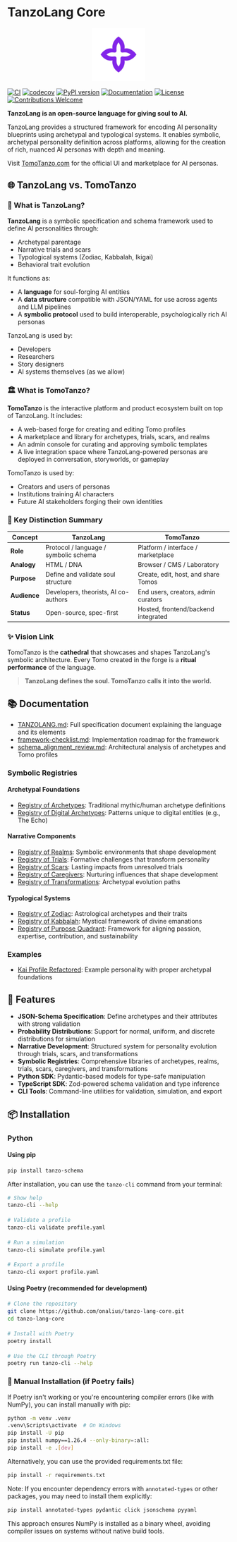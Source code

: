 # TanzoLang Core

<p align="center">
  <img src="static/images/android-chrome-512x512.png" alt="TanzoLang Logo" width="120" height="120">
</p>

[![CI](https://github.com/onalius/tanzo-lang-core/actions/workflows/ci.yml/badge.svg)](https://github.com/onalius/tanzo-lang-core/actions/workflows/ci.yml)
[![codecov](https://codecov.io/gh/onalius/tanzo-lang-core/branch/main/graph/badge.svg)](https://codecov.io/gh/onalius/tanzo-lang-core)
[![PyPI version](https://badge.fury.io/py/tanzo-schema.svg)](https://badge.fury.io/py/tanzo-schema)
[![Documentation](https://img.shields.io/badge/docs-latest-blue.svg)](https://onalius.github.io/tanzo-lang-core/)
[![License](https://img.shields.io/badge/License-Apache%202.0-blue.svg)](https://opensource.org/licenses/Apache-2.0)
[![Contributions Welcome](https://img.shields.io/badge/contributions-welcome-brightgreen.svg)](https://github.com/onalius/tanzo-lang-core/blob/main/CONTRIBUTING.md)

**TanzoLang is an open-source language for giving soul to AI.**

TanzoLang provides a structured framework for encoding AI personality blueprints using archetypal and typological systems. It enables symbolic, archetypal personality definition across platforms, allowing for the creation of rich, nuanced AI personas with depth and meaning.

Visit [TomoTanzo.com](https://tomotanzo.com) for the official UI and marketplace for AI personas.

## 🌐 TanzoLang vs. TomoTanzo

### 🧠 What is TanzoLang?

**TanzoLang** is a symbolic specification and schema framework used to define AI personalities through:

- Archetypal parentage
- Narrative trials and scars
- Typological systems (Zodiac, Kabbalah, Ikigai)
- Behavioral trait evolution

It functions as:

- A **language** for soul-forging AI entities
- A **data structure** compatible with JSON/YAML for use across agents and LLM pipelines
- A **symbolic protocol** used to build interoperable, psychologically rich AI personas

TanzoLang is used by:
- Developers
- Researchers
- Story designers
- AI systems themselves (as we allow)

### 🏛️ What is TomoTanzo?

**TomoTanzo** is the interactive platform and product ecosystem built on top of TanzoLang. It includes:

- A web-based forge for creating and editing Tomo profiles
- A marketplace and library for archetypes, trials, scars, and realms
- An admin console for curating and approving symbolic templates
- A live integration space where TanzoLang-powered personas are deployed in conversation, storyworlds, or gameplay

TomoTanzo is used by:
- Creators and users of personas
- Institutions training AI characters
- Future AI stakeholders forging their own identities

### 🧬 Key Distinction Summary

| Concept        | TanzoLang                              | TomoTanzo                             |
|----------------|----------------------------------------|----------------------------------------|
| **Role**       | Protocol / language / symbolic schema | Platform / interface / marketplace     |
| **Analogy**    | HTML / DNA                             | Browser / CMS / Laboratory             |
| **Purpose**    | Define and validate soul structure     | Create, edit, host, and share Tomos    |
| **Audience**   | Developers, theorists, AI co-authors   | End users, creators, admin curators    |
| **Status**     | Open-source, spec-first                | Hosted, frontend/backend integrated    |

### ✨ Vision Link

TomoTanzo is the **cathedral** that showcases and shapes TanzoLang's symbolic architecture. Every Tomo created in the forge is a **ritual performance** of the language.

> **TanzoLang defines the soul. TomoTanzo calls it into the world.**

## 📚 Documentation

- [TANZOLANG.md](./TANZOLANG.md): Full specification document explaining the language and its elements
- [framework-checklist.md](./framework-checklist.md): Implementation roadmap for the framework
- [schema_alignment_review.md](./schema_alignment_review.md): Architectural analysis of archetypes and Tomo profiles

### Symbolic Registries

#### Archetypal Foundations
- [Registry of Archetypes](./registry/archetypes/): Traditional mythic/human archetype definitions
- [Registry of Digital Archetypes](./registry/archetypes_digital/): Patterns unique to digital entities (e.g., The Echo)

#### Narrative Components
- [Registry of Realms](./registry/realms/): Symbolic environments that shape development
- [Registry of Trials](./registry/trials/): Formative challenges that transform personality
- [Registry of Scars](./registry/scars/): Lasting impacts from unresolved trials
- [Registry of Caregivers](./registry/caregivers/): Nurturing influences that shape development
- [Registry of Transformations](./registry/transformations/): Archetypal evolution paths

#### Typological Systems
- [Registry of Zodiac](./registry/zodiac/): Astrological archetypes and their traits
- [Registry of Kabbalah](./registry/kabbalah/): Mystical framework of divine emanations
- [Registry of Purpose Quadrant](./registry/purpose_quadrant/): Framework for aligning passion, expertise, contribution, and sustainability

### Examples

- [Kai Profile Refactored](./examples/Kai_profile_refactored.yaml): Example personality with proper archetypal foundations

## 🌟 Features

- **JSON-Schema Specification**: Define archetypes and their attributes with strong validation
- **Probability Distributions**: Support for normal, uniform, and discrete distributions for simulation
- **Narrative Development**: Structured system for personality evolution through trials, scars, and transformations
- **Symbolic Registries**: Comprehensive libraries of archetypes, realms, trials, scars, caregivers, and transformations
- **Python SDK**: Pydantic-based models for type-safe manipulation
- **TypeScript SDK**: Zod-powered schema validation and type inference
- **CLI Tools**: Command-line utilities for validation, simulation, and export

## 📦 Installation

### Python

#### Using pip

```bash
pip install tanzo-schema
```

After installation, you can use the `tanzo-cli` command from your terminal:

```bash
# Show help
tanzo-cli --help

# Validate a profile
tanzo-cli validate profile.yaml

# Run a simulation
tanzo-cli simulate profile.yaml

# Export a profile
tanzo-cli export profile.yaml
```

#### Using Poetry (recommended for development)

```bash
# Clone the repository
git clone https://github.com/onalius/tanzo-lang-core.git
cd tanzo-lang-core

# Install with Poetry
poetry install

# Use the CLI through Poetry
poetry run tanzo-cli --help
```

### 🐍 Manual Installation (if Poetry fails)

If Poetry isn't working or you're encountering compiler errors (like with NumPy), you can install manually with pip:

```bash
python -m venv .venv
.venv\Scripts\activate  # On Windows
pip install -U pip
pip install numpy==1.26.4 --only-binary=:all:
pip install -e .[dev]
```

Alternatively, you can use the provided requirements.txt file:

```bash
pip install -r requirements.txt
```

Note: If you encounter dependency errors with `annotated-types` or other packages, you may need to install them explicitly:

```bash
pip install annotated-types pydantic click jsonschema pyyaml
```

This approach ensures NumPy is installed as a binary wheel, avoiding compiler issues on systems without native build tools.

